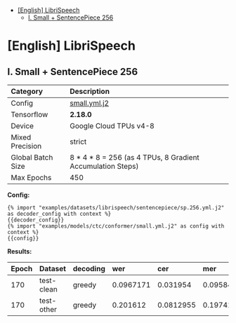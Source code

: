 - [\[English\] LibriSpeech](#english-librispeech)
  - [I. Small + SentencePiece 256](#i-small--sentencepiece-256)

# [English] LibriSpeech

## I. Small + SentencePiece 256

| Category          | Description                                                |
| :---------------- | :--------------------------------------------------------- |
| Config            | [small.yml.j2](../../small.yml.j2)                         |
| Tensorflow        | **2.18.0**                                                 |
| Device            | Google Cloud TPUs v4-8                                     |
| Mixed Precision   | strict                                                     |
| Global Batch Size | 8 * 4 * 8 = 256 (as 4 TPUs, 8 Gradient Accumulation Steps) |
| Max Epochs        | 450                                                        |

**Config:**

```jinja2
{% import "examples/datasets/librispeech/sentencepiece/sp.256.yml.j2" as decoder_config with context %}
{{decoder_config}}
{% import "examples/models/ctc/conformer/small.yml.j2" as config with context %}
{{config}}
```

**Results:**

| Epoch | Dataset    | decoding | wer       | cer       | mer       | wil      | wip      |
| :---- | :--------- | :------- | :-------- | :-------- | :-------- | :------- | :------- |
| 170   | test-clean | greedy   | 0.0967171 | 0.031954  | 0.0958403 | 0.168307 | 0.831693 |
| 170   | test-other | greedy   | 0.201612  | 0.0812955 | 0.197415  | 0.330207 | 0.669793 |

<!--
## II. Small + Streaming + SentencePiece 256

| Category          | Description                                                |
| :---------------- | :--------------------------------------------------------- |
| Config            | [small-streaming.yml.j2](../../small-streaming.yml.j2)     |
| Tensorflow        | **2.18.0**                                                 |
| Device            | Google Cloud TPUs v4-8                                     |
| Mixed Precision   | strict                                                     |
| Global Batch Size | 8 * 4 * 8 = 256 (as 4 TPUs, 8 Gradient Accumulation Steps) |
| Max Epochs        | 450                                                        |

**Config:**

```jinja2
{% import "examples/datasets/librispeech/sentencepiece/sp.256.yml.j2" as decoder_config with context %}
{{decoder_config}}
{% import "examples/models/ctc/conformer/small-streaming.yml.j2" as config with context %}
{{config}}
```

**Results:**

| Epoch | Dataset | decoding | wer  | cer  | mer  | wil  | wip  |
| :---- | :------ | :------- | :--- | :--- | :--- | :--- | :--- |
-->